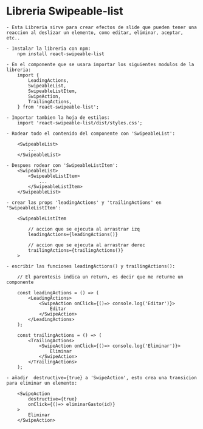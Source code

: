 # Libreria Swipeable-list
    - Esta Libreria sirve para crear efectos de slide que pueden tener una reaccion al deslizar un elemento, como editar, eliminar, aceptar, etc..

    - Instalar la libreria con npm:
        npm install react-swipeable-list
    
    - En el componente que se usara importar los siguientes modulos de la libreria: 
        import {
            LeadingActions,
            SwipeableList,
            SwipeableListItem,
            SwipeAction,
            TrailingActions,
        } from 'react-swipeable-list';

    - Importar tambien la hoja de estilos: 
        import 'react-swipeable-list/dist/styles.css';

    - Rodear todo el contenido del componente con 'SwipeableList': 
        
        <SwipeableList> 
            ...
        </SwipeableList>

    - Despues rodear con 'SwipeableListItem': 
        <SwipeableList> 
            <SwipeableListItem> 
                ...
            </SwipeableListItem>
        </SwipeableList>

    - crear las props 'leadingActions' y 'trailingActions' en 'SwipeableListItem':

        <SwipeableListItem

            // accion que se ejecuta al arrastrar izq
            leadingActions={leadingActions()}

            // accion que se ejecuta al arrastrar derec
            trailingActions={trailingActions()}
        >

    - escribir las funciones leadingActions() y trailingActions(): 

        // El parentesis indica un return, es decir que me returne un componente
        
        const leadingActions = () => (
            <LeadingActions>
                <SwipeAction onClick={()=> console.log('Editar')}>
                    Editar
                </SwipeAction>
            </LeadingActions>
        );

        const trailingActions = () => (
            <TrailingActions>
                <SwipeAction onClick={()=> console.log('Eliminar')}>
                    Eliminar
                </SwipeAction>
            </TrailingActions>
        );

    - añadir  destructive={true} a 'SwipeAction', esto crea una transicion para eliminar un elemento:

        <SwipeAction 
            destructive={true}
            onClick={()=> eliminarGasto(id)}
        >
            Eliminar
        </SwipeAction>